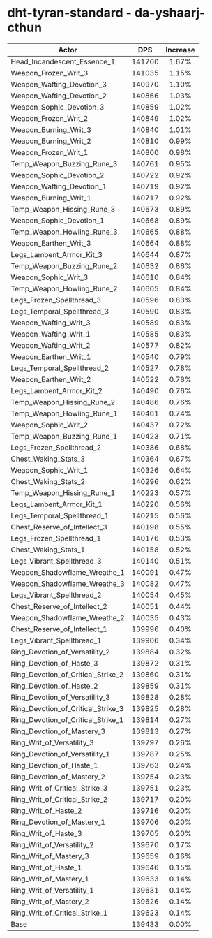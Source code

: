 # dht-tyran-standard - da-yshaarj-cthun
| Actor | DPS | Increase |
|---|:---:|:---:|
|Head_Incandescent_Essence_1|141760|1.67%|
|Weapon_Frozen_Writ_3|141035|1.15%|
|Weapon_Wafting_Devotion_3|140970|1.10%|
|Weapon_Wafting_Devotion_2|140866|1.03%|
|Weapon_Sophic_Devotion_3|140859|1.02%|
|Weapon_Frozen_Writ_2|140849|1.02%|
|Weapon_Burning_Writ_3|140840|1.01%|
|Weapon_Burning_Writ_2|140810|0.99%|
|Weapon_Frozen_Writ_1|140800|0.98%|
|Temp_Weapon_Buzzing_Rune_3|140761|0.95%|
|Weapon_Sophic_Devotion_2|140722|0.92%|
|Weapon_Wafting_Devotion_1|140719|0.92%|
|Weapon_Burning_Writ_1|140717|0.92%|
|Temp_Weapon_Hissing_Rune_3|140673|0.89%|
|Weapon_Sophic_Devotion_1|140668|0.89%|
|Temp_Weapon_Howling_Rune_3|140665|0.88%|
|Weapon_Earthen_Writ_3|140664|0.88%|
|Legs_Lambent_Armor_Kit_3|140644|0.87%|
|Temp_Weapon_Buzzing_Rune_2|140632|0.86%|
|Weapon_Sophic_Writ_3|140610|0.84%|
|Temp_Weapon_Howling_Rune_2|140605|0.84%|
|Legs_Frozen_Spellthread_3|140596|0.83%|
|Legs_Temporal_Spellthread_3|140590|0.83%|
|Weapon_Wafting_Writ_3|140589|0.83%|
|Weapon_Wafting_Writ_1|140585|0.83%|
|Weapon_Wafting_Writ_2|140577|0.82%|
|Weapon_Earthen_Writ_1|140540|0.79%|
|Legs_Temporal_Spellthread_2|140527|0.78%|
|Weapon_Earthen_Writ_2|140522|0.78%|
|Legs_Lambent_Armor_Kit_2|140490|0.76%|
|Temp_Weapon_Hissing_Rune_2|140486|0.76%|
|Temp_Weapon_Howling_Rune_1|140461|0.74%|
|Weapon_Sophic_Writ_2|140437|0.72%|
|Temp_Weapon_Buzzing_Rune_1|140423|0.71%|
|Legs_Frozen_Spellthread_2|140386|0.68%|
|Chest_Waking_Stats_3|140364|0.67%|
|Weapon_Sophic_Writ_1|140326|0.64%|
|Chest_Waking_Stats_2|140296|0.62%|
|Temp_Weapon_Hissing_Rune_1|140223|0.57%|
|Legs_Lambent_Armor_Kit_1|140220|0.56%|
|Legs_Temporal_Spellthread_1|140215|0.56%|
|Chest_Reserve_of_Intellect_3|140198|0.55%|
|Legs_Frozen_Spellthread_1|140176|0.53%|
|Chest_Waking_Stats_1|140158|0.52%|
|Legs_Vibrant_Spellthread_3|140140|0.51%|
|Weapon_Shadowflame_Wreathe_1|140091|0.47%|
|Weapon_Shadowflame_Wreathe_3|140082|0.47%|
|Legs_Vibrant_Spellthread_2|140054|0.45%|
|Chest_Reserve_of_Intellect_2|140051|0.44%|
|Weapon_Shadowflame_Wreathe_2|140035|0.43%|
|Chest_Reserve_of_Intellect_1|139996|0.40%|
|Legs_Vibrant_Spellthread_1|139906|0.34%|
|Ring_Devotion_of_Versatility_2|139884|0.32%|
|Ring_Devotion_of_Haste_3|139872|0.31%|
|Ring_Devotion_of_Critical_Strike_2|139860|0.31%|
|Ring_Devotion_of_Haste_2|139859|0.31%|
|Ring_Devotion_of_Versatility_3|139828|0.28%|
|Ring_Devotion_of_Critical_Strike_3|139825|0.28%|
|Ring_Devotion_of_Critical_Strike_1|139814|0.27%|
|Ring_Devotion_of_Mastery_3|139813|0.27%|
|Ring_Writ_of_Versatility_3|139797|0.26%|
|Ring_Devotion_of_Versatility_1|139787|0.25%|
|Ring_Devotion_of_Haste_1|139763|0.24%|
|Ring_Devotion_of_Mastery_2|139754|0.23%|
|Ring_Writ_of_Critical_Strike_3|139751|0.23%|
|Ring_Writ_of_Critical_Strike_2|139717|0.20%|
|Ring_Writ_of_Haste_2|139716|0.20%|
|Ring_Devotion_of_Mastery_1|139706|0.20%|
|Ring_Writ_of_Haste_3|139705|0.20%|
|Ring_Writ_of_Versatility_2|139670|0.17%|
|Ring_Writ_of_Mastery_3|139659|0.16%|
|Ring_Writ_of_Haste_1|139646|0.15%|
|Ring_Writ_of_Mastery_1|139633|0.14%|
|Ring_Writ_of_Versatility_1|139631|0.14%|
|Ring_Writ_of_Mastery_2|139626|0.14%|
|Ring_Writ_of_Critical_Strike_1|139623|0.14%|
|Base|139433|0.00%|
